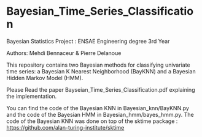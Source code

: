 # Bayesian_Time_Series_Classification
Bayesian Statistics Project : ENSAE Engineering degree 3rd Year 

Authors: Mehdi Bennaceur & Pierre Delanoue

This repository contains two Bayesian methods for classifying univariate time series: a Bayesian K Nearest Neighborhood (BayKNN) and a Bayesian Hidden Markov Model (HMM).

Please Read the paper Bayseian_Time_Series_Classification.pdf explaining the implementation.

You can find the code of the Bayesian KNN in Bayesian_knn/BayKNN.py and the code of the Bayesian HMM in Bayesian_hmm/bayes_hmm.py. The code of the Bayesian KNN was done on top of the sktime package : https://github.com/alan-turing-institute/sktime
